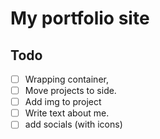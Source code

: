 # My portfolio site

## Todo

- [ ] Wrapping container,
- [ ] Move projects to side.
- [ ] Add img to project
- [ ] Write text about me.
- [ ] add socials (with icons)